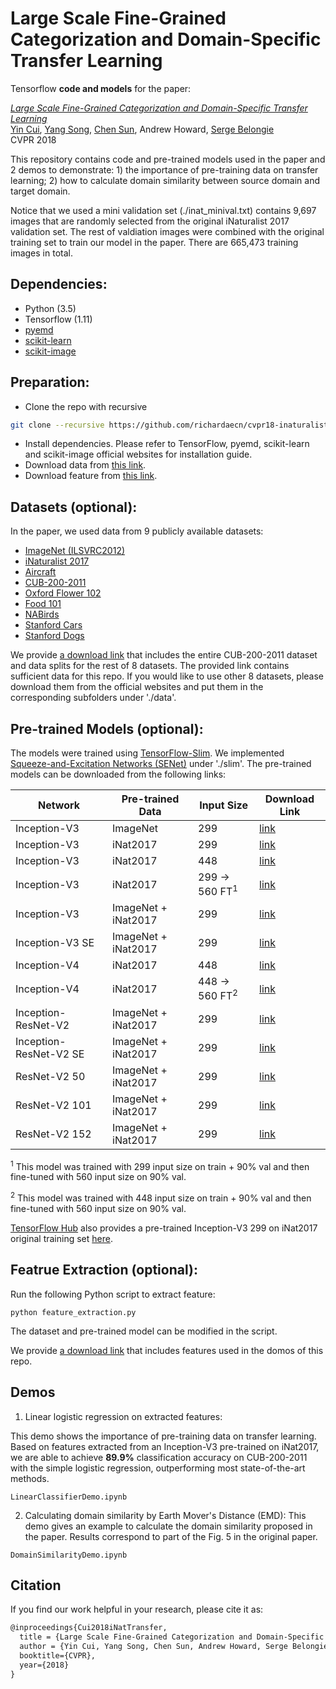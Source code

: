 # Large Scale Fine-Grained Categorization and Domain-Specific Transfer Learning

Tensorflow **code and models** for the paper:

[*Large Scale Fine-Grained Categorization  and Domain-Specific Transfer Learning*](https://arxiv.org/abs/1806.06193)\
[Yin Cui](http://www.cs.cornell.edu/~ycui/), [Yang Song](https://ai.google/research/people/author38270), [Chen Sun](http://chensun.me/), Andrew Howard, [Serge Belongie](http://blogs.cornell.edu/techfaculty/serge-belongie/)\
CVPR 2018

This repository contains code and pre-trained models used in the paper and 2 demos to demonstrate: 1) the importance of pre-training data on transfer learning; 2) how to calculate domain similarity between source domain and target domain.

Notice that we used a mini validation set (./inat_minival.txt) contains 9,697 images that are randomly selected from the original iNaturalist 2017 validation set. The rest of valdiation images were combined with the original training set to train our model in the paper. There are 665,473 training images in total.


## Dependencies:
+ Python (3.5)
+ Tensorflow (1.11)
+ [pyemd](https://pypi.org/project/pyemd/)
+ [scikit-learn](http://scikit-learn.org/stable/)
+ [scikit-image](https://scikit-image.org/)


## Preparation:
+ Clone the repo with recursive
```bash
git clone --recursive https://github.com/richardaecn/cvpr18-inaturalist-transfer.git
```
+ Install dependencies. Please refer to TensorFlow, pyemd, scikit-learn and scikit-image official websites for installation guide.
+ Download data from [this link](https://drive.google.com/file/d/1-FJlSj0Qa8pYvp_5PbMKw4piu7Qt5qfE/).
+ Download feature from [this link](https://drive.google.com/file/d/1vOHKuqt7XgROo9t5cblJvGf0kGpiFaF1/).


## Datasets (optional):
In the paper, we used data from 9 publicly available datasets:
+ [ImageNet (ILSVRC2012)](http://www.image-net.org/challenges/LSVRC/2012/)
+ [iNaturalist 2017](https://github.com/visipedia/inat_comp/tree/master/2017)
+ [Aircraft](http://www.robots.ox.ac.uk/~vgg/data/fgvc-aircraft/)
+ [CUB-200-2011](http://www.vision.caltech.edu/visipedia/CUB-200-2011.html)
+ [Oxford Flower 102](http://www.robots.ox.ac.uk/~vgg/data/flowers/102/)
+ [Food 101](https://www.vision.ee.ethz.ch/datasets_extra/food-101/)
+ [NABirds](http://dl.allaboutbirds.org/nabirds)
+ [Stanford Cars](https://ai.stanford.edu/~jkrause/cars/car_dataset.html)
+ [Stanford Dogs](http://vision.stanford.edu/aditya86/ImageNetDogs/)

We provide [a download link](https://drive.google.com/file/d/1-FJlSj0Qa8pYvp_5PbMKw4piu7Qt5qfE/) that includes the entire CUB-200-2011 dataset and data splits for the rest of 8 datasets. The provided link contains sufficient data for this repo. If you would like to use other 8 datasets, please download them from the official websites and put them in the corresponding subfolders under './data'.


## Pre-trained Models (optional):
The models were trained using [TensorFlow-Slim](https://github.com/tensorflow/tensorflow/tree/master/tensorflow/contrib/slim). We implemented [Squeeze-and-Excitation Networks (SENet)](https://arxiv.org/abs/1709.01507) under './slim'. The pre-trained models can be downloaded from the following links:

| Network                | Pre-trained Data    | Input Size      | Download Link |
|------------------------|---------------------|-----------------|---------------|
| Inception-V3           | ImageNet            | 299             |[link](https://drive.google.com/open?id=1Djydji-QnJOQ93dWYw-4yVLSP4-TAXHy)
| Inception-V3           | iNat2017            | 299             |[link](https://drive.google.com/open?id=1g3bsmBrKPRbah4EDNnC_IgDk8N4uAZaY)
| Inception-V3           | iNat2017            | 448             |[link](https://drive.google.com/open?id=1RWr2I1mOV6l5VNIZrIhwnAMtggfMaeMf)
| Inception-V3           | iNat2017            | 299 -> 560 FT<sup>1</sup> |[link](https://drive.google.com/open?id=1ocJALCYcsM6Ym2DWV-B6GYmUHVshd8lF)
| Inception-V3           | ImageNet + iNat2017 | 299             |[link](https://drive.google.com/open?id=1EUNR4o77lNt0fN5Bi4lKxTZnFhghILRw)
| Inception-V3 SE        | ImageNet + iNat2017 | 299             |[link](https://drive.google.com/open?id=11T9ogOdoG0Qu2rBNKQ1hNcHq3rAQ1F-Q)
| Inception-V4           | iNat2017            | 448             |[link](https://drive.google.com/open?id=1zV0n1qAQ9rDoNMHvRP488mes018BOqs0)
| Inception-V4           | iNat2017            | 448 -> 560 FT<sup>2</sup> |[link](https://drive.google.com/open?id=13IkVGfjxQKMpN6OFHpqLoIiM92FMJ-o8)
| Inception-ResNet-V2    | ImageNet + iNat2017 | 299             |[link](https://drive.google.com/open?id=1l-7ZidrlG8UeS8E21tcWzke5JmaTR7mF)
| Inception-ResNet-V2 SE | ImageNet + iNat2017 | 299             |[link](https://drive.google.com/open?id=1XvF8rDCJEeOMowy6JlRaNDOUD51KajpR)
| ResNet-V2 50           | ImageNet + iNat2017 | 299             |[link](https://drive.google.com/open?id=1F9e5kFhwthf-h7CSMKW3aatPcRY0o4qs)
| ResNet-V2 101          | ImageNet + iNat2017 | 299             |[link](https://drive.google.com/open?id=1eoOfsMRdgrLxkoEw0e3Za0aPvSBzkCE2)
| ResNet-V2 152          | ImageNet + iNat2017 | 299             |[link](https://drive.google.com/open?id=1VvMGQIDNsxs1H9lnfTWXiikbcF1EOQ7N)

<sup>1</sup> This model was trained with 299 input size on train + 90% val and then fine-tuned with 560 input size on 90% val.

<sup>2</sup> This model was trained with 448 input size on train + 90% val and then fine-tuned with 560 input size on 90% val.

[TensorFlow Hub](https://www.tensorflow.org/hub/) also provides a pre-trained Inception-V3 299 on iNat2017 original training set [here](https://tfhub.dev/google/inaturalist/inception_v3/feature_vector/1).


## Featrue Extraction (optional):
Run the following Python script to extract feature:
```
python feature_extraction.py
```
The dataset and pre-trained model can be modified in the script.

We provide [a download link](https://drive.google.com/file/d/1vOHKuqt7XgROo9t5cblJvGf0kGpiFaF1/) that includes features used in the domos of this repo.


## Demos
1. Linear logistic regression on extracted features:

This demo shows the importance of pre-training data on transfer learning. Based on features extracted from an Inception-V3 pre-trained on iNat2017, we are able to achieve **89.9%** classification accuracy on CUB-200-2011 with the simple logistic regression, outperforming most state-of-the-art methods.
```
LinearClassifierDemo.ipynb
```

2. Calculating domain similarity by Earth Mover's Distance (EMD):
This demo gives an example to calculate the domain similarity proposed in the paper. Results correspond to part of the Fig. 5 in the original paper.
```
DomainSimilarityDemo.ipynb
```


## Citation
If you find our work helpful in your research, please cite it as:
```latex
@inproceedings{Cui2018iNatTransfer,
  title = {Large Scale Fine-Grained Categorization and Domain-Specific Transfer Learning},
  author = {Yin Cui, Yang Song, Chen Sun, Andrew Howard, Serge Belongie},
  booktitle={CVPR},
  year={2018}
}
```
